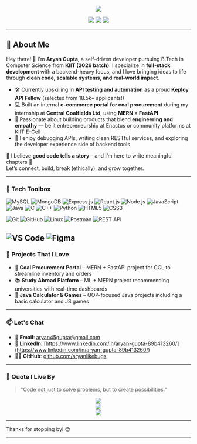 <p align="center">
  <img src="https://readme-typing-svg.demolab.com/?lines=Hey+there!+I'm+Aryan+Gupta;Full-Stack+Web+Developer;API+Fellow+at+Keploy;Open+Source+Contributor+%F0%9F%94%A5&center=true&width=500&height=45">
</p>

<p align="center">
  <a href="https://www.linkedin.com/in/aryan-gupta-89b413260/"><img src="https://img.shields.io/badge/-LinkedIn-blue?style=flat-square&logo=linkedin" /></a>
  <a href="mailto:aryan45gupta@gmail.com"><img src="https://img.shields.io/badge/-Email-red?style=flat-square&logo=gmail&logoColor=white" /></a>
  <a href="https://github.com/aryanlikebugs"><img src="https://img.shields.io/badge/-GitHub-black?style=flat-square&logo=github" /></a>
</p>

---

## 🚀 About Me

Hey there! 👋 I'm **Aryan Gupta**, a self-driven developer pursuing B.Tech in Computer Science from **KIIT (2026 batch)**. I specialize in **full-stack development** with a backend-heavy focus, and I love bringing ideas to life through **clean code, scalable systems, and real-world impact.**

- 🛠️ Currently upskilling in **API testing and automation** as a proud **Keploy API Fellow** (selected from 18.5k+ applicants!)
- 💻 Built an internal **e-commerce portal for coal procurement** during my internship at **Central Coalfields Ltd**, using **MERN + FastAPI**
- 🧠 Passionate about building products that blend **engineering and empathy** — be it entrepreneurship at Enactus or community platforms at KIIT E-Cell
- 🧪 I enjoy debugging APIs, writing clean RESTful services, and exploring the developer experience side of backend tools

📌 I believe **good code tells a story** – and I’m here to write meaningful chapters 🚀  
Let’s connect, build, break (ethically), and grow together.

---

### 🧰 Tech Toolbox

![MySQL](https://img.shields.io/badge/MySQL-4479A1?style=flat-square&logo=mysql&logoColor=white)
![MongoDB](https://img.shields.io/badge/MongoDB-47A248?style=flat-square&logo=mongodb&logoColor=white)
![Express.js](https://img.shields.io/badge/Express.js-000000?style=flat-square&logo=express&logoColor=white)
![React.js](https://img.shields.io/badge/React.js-61DAFB?style=flat-square&logo=react&logoColor=black)
![Node.js](https://img.shields.io/badge/Node.js-339933?style=flat-square&logo=node.js&logoColor=white)
![JavaScript](https://img.shields.io/badge/JavaScript-F7DF1E?style=flat-square&logo=javascript&logoColor=black)
![Java](https://img.shields.io/badge/Java-ED8B00?style=flat-square&logo=java&logoColor=white)
![C](https://img.shields.io/badge/C-A8B9CC?style=flat-square&logo=c&logoColor=white)
![C++](https://img.shields.io/badge/C++-00599C?style=flat-square&logo=c%2B%2B&logoColor=white)
![Python](https://img.shields.io/badge/Python-3776AB?style=flat-square&logo=python&logoColor=white)
![HTML5](https://img.shields.io/badge/HTML5-E34F26?style=flat-square&logo=html5&logoColor=white)
![CSS3](https://img.shields.io/badge/CSS3-1572B6?style=flat-square&logo=css3&logoColor=white)

![Git](https://img.shields.io/badge/Git-F05032?style=flat-square&logo=git&logoColor=white)
![GitHub](https://img.shields.io/badge/GitHub-181717?style=flat-square&logo=github&logoColor=white)
![Linux](https://img.shields.io/badge/Linux-FCC624?style=flat-square&logo=linux&logoColor=black)
![Postman](https://img.shields.io/badge/Postman-FF6C37?style=flat-square&logo=postman&logoColor=white)
![REST API](https://img.shields.io/badge/REST%20API-009688?style=flat-square&logo=flask&logoColor=white)

![VS Code](https://img.shields.io/badge/VS%20Code-007ACC?style=flat-square&logo=visual-studio-code&logoColor=white)
![Figma](https://img.shields.io/badge/Figma-F24E1E?style=flat-square&logo=figma&logoColor=white)
---

### 📌 Projects That I Love

- 🛒 **Coal Procurement Portal** – MERN + FastAPI project for CCL to streamline inventory and orders
- 📚 **Study Abroad Platform** – ML + MERN project recommending universities with real-time dashboards
- 🧮 **Java Calculator & Games** – OOP-focused Java projects including a basic calculator and JS games

---

### 📫 Let's Chat

- 📧 **Email**: aryan45gupta@gmail.com  
- 💼 **LinkedIn**: [https://www.linkedin.com/in/aryan-gupta-89b413260/](https://www.linkedin.com/in/aryan-gupta-89b413260/)  
- 🧑‍💻 **GitHub**: [github.com/aryanlikebugs](https://github.com/aryanlikebugs)  

---

### 💬 Quote I Live By

> "Code not just to solve problems, but to create possibilities."

<p align="center">
  <img src="https://github-readme-streak-stats.herokuapp.com?user=aryanlikebugs&theme=tokyonight&hide_border=true" />
  <br>
  <img src="https://github-readme-stats.vercel.app/api?username=aryanlikebugs&show_icons=true&theme=tokyonight&hide_border=true" />
  <br>
  <img src="https://github-readme-stats.vercel.app/api/top-langs/?username=aryanlikebugs&layout=compact&theme=tokyonight&hide_border=true" />
</p>

---

Thanks for stopping by! 😊

---
